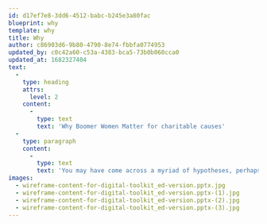 ```yaml
---
id: d17ef7e8-3dd6-4512-babc-b245e3a80fac
blueprint: why
template: why
title: Why
author: c86903d6-9b80-4790-8e74-fbbfa0774953
updated_by: c0c42a60-c53a-4383-bca5-73b0b060cca0
updated_at: 1682327404
text:
  -
    type: heading
    attrs:
      level: 2
    content:
      -
        type: text
        text: 'Why Boomer Women Matter for charitable causes'
  -
    type: paragraph
    content:
      -
        type: text
        text: 'You may have come across a myriad of hypotheses, perhaps even myths, when it comes to Boomer Women that could influence how they think about and engage with charitable causes. The good news is that our Good Conversations with them have consistently shown they have what it takes to be a big part of your futures.'
images:
  - wireframe-content-for-digital-toolkit_ed-version.pptx.jpg
  - wireframe-content-for-digital-toolkit_ed-version.pptx-(1).jpg
  - wireframe-content-for-digital-toolkit_ed-version.pptx-(2).jpg
  - wireframe-content-for-digital-toolkit_ed-version.pptx-(3).jpg
---
```

